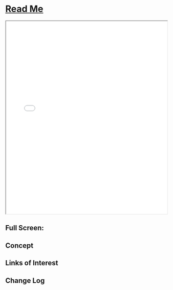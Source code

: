 <span style=display:none; >[You are now in a GitHub source code view - click this link to view Read Me file as a web page]( http://XXXXXX.github.io/#README.md "View file as a web page." ) </span>


[Read Me]( #README.md )
====

<iframe src=xxxxx.html width=100% height=600px onload=this.contentWindow.controls.enableZoom=false; ></iframe>

## Full Screen: []( .html )


## Concept


## Links of Interest


## Change Log

